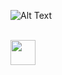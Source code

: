 ![Alt Text](https://media.giphy.com/media/vFKqnCdLPNOKc/giphy.gif)

<br>

<img src="https://media.giphy.com/media/vFKqnCdLPNOKc/giphy.gif" width="40" height="40" />